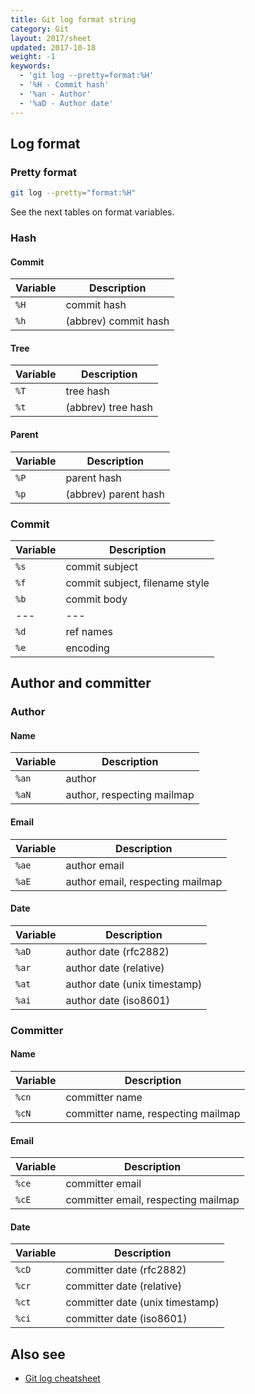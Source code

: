 ```yaml
---
title: Git log format string
category: Git
layout: 2017/sheet
updated: 2017-10-18
weight: -1
keywords:
  - 'git log --pretty=format:%H'
  - '%H - Commit hash'
  - '%an - Author'
  - '%aD - Author date'
---
```


## Log format

### Pretty format

```bash
git log --pretty="format:%H"
```

See the next tables on format variables.

### Hash

#### Commit

| Variable | Description          |
| -------- | -------------------- |
| `%H`     | commit hash          |
| `%h`     | (abbrev) commit hash |

#### Tree

| Variable | Description        |
| -------- | ------------------ |
| `%T`     | tree hash          |
| `%t`     | (abbrev) tree hash |

#### Parent

| Variable | Description          |
| -------- | -------------------- |
| `%P`     | parent hash          |
| `%p`     | (abbrev) parent hash |

### Commit

| Variable | Description                    |
| -------- | ------------------------------ |
| `%s`     | commit subject                 |
| `%f`     | commit subject, filename style |
| `%b`     | commit body                    |
| ---      | ---                            |
| `%d`     | ref names                      |
| `%e`     | encoding                       |

## Author and committer

### Author

#### Name

| Variable | Description                |
| -------- | -------------------------- |
| `%an`    | author                     |
| `%aN`    | author, respecting mailmap |

#### Email

| Variable | Description                      |
| -------- | -------------------------------- |
| `%ae`    | author email                     |
| `%aE`    | author email, respecting mailmap |

#### Date

| Variable | Description                  |
| -------- | ---------------------------- |
| `%aD`    | author date (rfc2882)        |
| `%ar`    | author date (relative)       |
| `%at`    | author date (unix timestamp) |
| `%ai`    | author date (iso8601)        |

### Committer

#### Name

| Variable | Description                        |
| -------- | ---------------------------------- |
| `%cn`    | committer name                     |
| `%cN`    | committer name, respecting mailmap |

#### Email

| Variable | Description                         |
| -------- | ----------------------------------- |
| `%ce`    | committer email                     |
| `%cE`    | committer email, respecting mailmap |

#### Date

| Variable | Description                     |
| -------- | ------------------------------- |
| `%cD`    | committer date (rfc2882)        |
| `%cr`    | committer date (relative)       |
| `%ct`    | committer date (unix timestamp) |
| `%ci`    | committer date (iso8601)        |

## Also see

- [Git log cheatsheet](./git-log)
